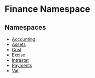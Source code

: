 ﻿---
uid: Finance
---
# Finance Namespace
## Namespaces
- [Accounting](Finance.Accounting.md)  
- [Assets](Finance.Assets.md)  
- [Cost](Finance.Cost.md)  
- [Excise](Finance.Excise.md)  
- [Intrastat](Finance.Intrastat.md)  
- [Payments](Finance.Payments.md)  
- [Vat](Finance.Vat.md)  

